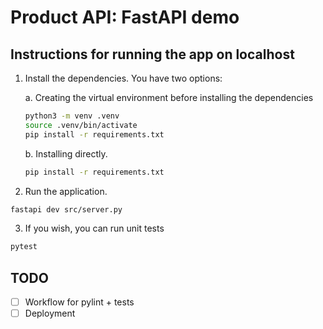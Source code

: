 # Product API: FastAPI demo

## Instructions for running the app on localhost

1. Install the dependencies. You have two options:

    a. Creating the virtual environment before installing the dependencies

    ```sh
    python3 -m venv .venv
    source .venv/bin/activate
    pip install -r requirements.txt
    ```

    b. Installing directly.

    ```sh
    pip install -r requirements.txt
    ```

2. Run the application.

```sh
fastapi dev src/server.py
```

3. If you wish, you can run unit tests

```sh
pytest
```

## TODO

-   [ ] Workflow for pylint + tests
-   [ ] Deployment
